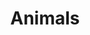 ---
title: Animals
description: Animals are cute and awesome. Here are my pics.
weight: 6
featured_image: Wild Pig Baby.JPG
---